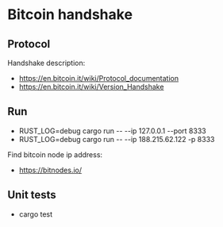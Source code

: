 # Bitcoin handshake

## Protocol

Handshake description:

* https://en.bitcoin.it/wiki/Protocol_documentation
* https://en.bitcoin.it/wiki/Version_Handshake

## Run

* RUST_LOG=debug cargo run -- --ip 127.0.0.1 --port 8333
* RUST_LOG=debug cargo run -- --ip 188.215.62.122 -p 8333

Find bitcoin node ip address:

* https://bitnodes.io/

## Unit tests

* cargo test